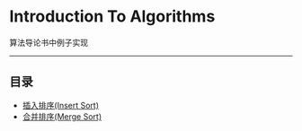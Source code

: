 Introduction To Algorithms
===============================
算法导论书中例子实现
****
## 目录
* [插入排序(Insert Sort)](#插入排序)
* [合并排序(Merge Sort)](#合并排序)

